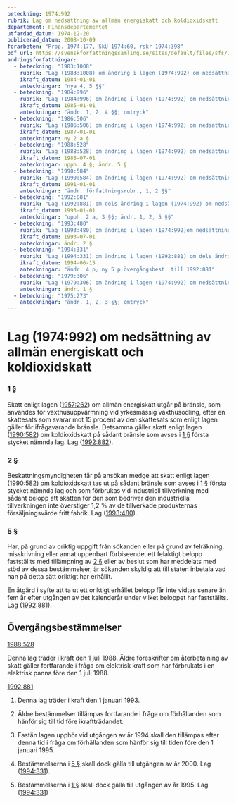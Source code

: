 ```yaml
---
beteckning: 1974:992
rubrik: Lag om nedsättning av allmän energiskatt och koldioxidskatt
departement: Finansdepartementet
utfardad_datum: 1974-12-20
publicerad_datum: 2008-10-09
forarbeten: "Prop. 1974:177, SkU 1974:60, rskr 1974:398"
pdf_url: https://svenskforfattningssamling.se/sites/default/files/sfs/1974-12/SFS1974-992.pdf
andringsforfattningar:
  - beteckning: "1983:1008"
    rubrik: "Lag (1983:1008) om ändring i lagen (1974:992) om nedsättning av allmän energiskatt"
    ikraft_datum: 1984-01-01
    anteckningar: "nya 4, 5 §§"
  - beteckning: "1984:996"
    rubrik: "Lag (1984:996) om ändring i lagen (1974:992) om nedsättning av allmän energiskatt"
    ikraft_datum: 1985-01-01
    anteckningar: "ändr. 1, 2, 4 §§; omtryck"
  - beteckning: "1986:506"
    rubrik: "Lag (1986:506) om ändring i lagen (1974:992) om nedsättning av allmän energiskatt"
    ikraft_datum: 1987-01-01
    anteckningar: ny 2 a §
  - beteckning: "1988:528"
    rubrik: "Lag (1988:528) om ändring i lagen (1974:992) om nedsättning av allmän energiskatt"
    ikraft_datum: 1988-07-01
    anteckningar: upph. 4 §; ändr. 5 §
  - beteckning: "1990:584"
    rubrik: "Lag (1990:584) om ändring i lagen (1974:992) om nedsättning av allmän energiskatt"
    ikraft_datum: 1991-01-01
    anteckningar: "ändr. författningsrubr., 1, 2 §§"
  - beteckning: "1992:881"
    rubrik: "Lag (1992:881) om dels ändring i lagen (1974:992) om nedsättning av allmän energiskatt och koldioxidskatt, dels upphävande av samma lag"
    ikraft_datum: 1993-01-01
    anteckningar: "upph. 2 a, 3 §§; ändr. 1, 2, 5 §§"
  - beteckning: "1993:480"
    rubrik: "Lag (1993:480) om ändring i lagen (1974:992)om nedsättning av allmän energiskatt och koldioxidskatt"
    ikraft_datum: 1993-07-01
    anteckningar: ändr. 2 §
  - beteckning: "1994:331"
    rubrik: "Lag (1994:331) om ändring i lagen (1992:881) om dels ändring i lagen (1974:992) om nedsättning av allmän energiskatt och koldioxidskatt, dels upphävande av samma lag"
    ikraft_datum: 1994-06-15
    anteckningar: "ändr. 4 p; ny 5 p övergångsbest. till 1992:881"
  - beteckning: "1979:306"
    rubrik: "Lag (1979:306) om ändring i lagen (1974:992) om nedsättning av allmän energiskatt"
    anteckningar: ändr. 1 §
  - beteckning: "1975:273"
    anteckningar: "ändr. 1, 2, 3 §§; omtryck"
---
```


# Lag (1974:992) om nedsättning av allmän energiskatt och koldioxidskatt

### 1 §

Skatt enligt lagen ([1957:262](https://selex.se/eli/sfs/1957/262)) om allmän energiskatt utgår på bränsle, som användes för växthusuppvärmning vid yrkesmässig växthusodling, efter en skattesats som svarar mot 15 procent av den skattesats som enligt lagen gäller för ifrågavarande bränsle. Detsamma gäller skatt enligt lagen ([1990:582](https://selex.se/eli/sfs/1990/582)) om koldioxidskatt på sådant bränsle som avses i [1 §](#1) första stycket nämnda lag. Lag ([1992:882](https://selex.se/eli/sfs/1992/882)).

### 2 §

Beskattningsmyndigheten får på ansökan medge att skatt enligt lagen ([1990:582](https://selex.se/eli/sfs/1990/582)) om koldioxidskatt tas ut på sådant bränsle som avses i [1 §](#1) första stycket nämnda lag och som förbrukas vid industriell tillverkning med sådant belopp att skatten för den som bedriver den industriella tillverkningen inte överstiger 1,2 % av de tillverkade produkternas försäljningsvärde fritt fabrik. Lag ([1993:480](https://selex.se/eli/sfs/1993/480)).

### 5 §

Har, på grund av oriktig uppgift från sökanden eller på grund av felräkning, misskrivning eller annat uppenbart förbiseende, ett felaktigt belopp fastställts med tillämpning av [2 §](#2) eller av beslut som har meddelats med stöd av dessa bestämmelser, är sökanden skyldig att till staten inbetala vad han på detta sätt oriktigt har erhållit.

En åtgärd i syfte att ta ut ett oriktigt erhållet belopp får inte vidtas senare än fem år efter utgången av det kalenderår under vilket beloppet har fastställts. Lag ([1992:881](https://selex.se/eli/sfs/1992/881)).

## Övergångsbestämmelser

[1988:528](https://selex.se/eli/sfs/1988/528)

Denna lag träder i kraft den 1 juli 1988. Äldre föreskrifter om återbetalning av skatt gäller fortfarande i fråga om elektrisk kraft som har förbrukats i en elektrisk panna före den 1 juli 1988.

[1992:881](https://selex.se/eli/sfs/1992/881)

1. Denna lag träder i kraft den 1 januari 1993.

2. Äldre bestämmelser tillämpas fortfarande i fråga om förhållanden som hänför sig till tid före ikraftträdandet.

3. Fastän lagen upphör vid utgången av år 1994 skall den tillämpas efter denna tid i fråga om förhållanden som hänför sig till tiden före den 1 januari 1995.

4. Bestämmelserna i [5 §](#5) skall dock gälla till utgången av år 2000. Lag ([1994:331](https://selex.se/eli/sfs/1994/331)).

5. Bestämmelserna i [1 §](#1) skall dock gälla till utgången av år 1995. Lag ([1994:331](https://selex.se/eli/sfs/1994/331))